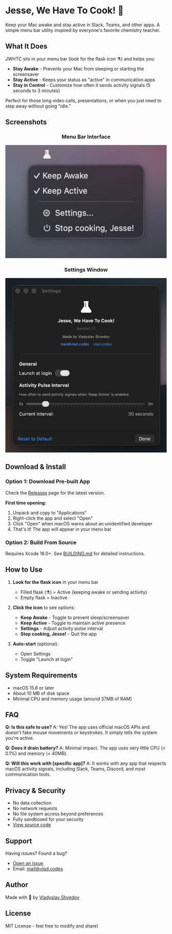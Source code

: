 # Jesse, We Have To Cook! 🧪

Keep your Mac awake and stay active in Slack, Teams, and other apps. A simple menu bar utility inspired by everyone's favorite chemistry teacher.

## What It Does

JWHTC sits in your menu bar (look for the flask icon ⚗️) and helps you:

- **Stay Awake** - Prevents your Mac from sleeping or starting the screensaver
- **Stay Active** - Keeps your status as "active" in communication apps
- **Stay in Control** - Customize how often it sends activity signals (5 seconds to 3 minutes)

Perfect for those long video calls, presentations, or when you just need to step away without going "idle."

## Screenshots

<div align="center">

### Menu Bar Interface
![Menu Bar Interface](screenshots/jwhtc_screen_01.png)

### Settings Window
![Settings Window](screenshots/jwhtc_screen_02.png)

</div>

## Download & Install

### Option 1: Download Pre-built App
Check the [Releases](https://github.com/vshvedov/JesseWeHaveToCook/releases) page for the latest version.

**First time opening:**
1. Unpack and copy to "Applications"
2. Right-click the app and select "Open"
3. Click "Open" when macOS warns about an unidentified developer
4. That's it! The app will appear in your menu bar

### Option 2: Build From Source
Requires Xcode 16.0+. See [BUILDING.md](BUILDING.md) for detailed instructions.

## How to Use

1. **Look for the flask icon** in your menu bar
   - Filled flask (⚗️) = Active (keeping awake or sending activity)
   - Empty flask = Inactive

2. **Click the icon** to see options:
   - **Keep Awake** - Toggle to prevent sleep/screensaver
   - **Keep Active** - Toggle to maintain active presence
   - **Settings** - Adjust activity pulse interval
   - **Stop cooking, Jesse!** - Quit the app

3. **Auto-start** (optional):
   - Open Settings
   - Toggle "Launch at login"

## System Requirements

- macOS 15.6 or later
- About 10 MB of disk space
- Minimal CPU and memory usage (around 37MB of RAM)

## FAQ

**Q: Is this safe to use?**
A: Yes! The app uses official macOS APIs and doesn't fake mouse movements or keystrokes. It simply tells the system you're active.

**Q: Does it drain battery?**
A: Minimal impact. The app uses very little CPU (< 0.1%) and memory (< 40MB).

**Q: Will this work with [specific app]?**
A: It works with any app that respects macOS activity signals, including Slack, Teams, Discord, and most communication tools.

## Privacy & Security

- No data collection
- No network requests
- No file system access beyond preferences
- Fully sandboxed for your security
- [View source code](https://github.com/vshvedov/JesseWeHaveToCook)

## Support

Having issues? Found a bug?
- [Open an issue](https://github.com/vshvedov/JesseWeHaveToCook/issues)
- Email: mail@vlad.codes

## Author

Made with 🍵 by [Vladyslav Shvedov](https://vlad.codes)

## License

MIT License - feel free to modify and share!
